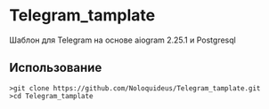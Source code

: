 # Telegram_tamplate
Шаблон для Telegram на основе aiogram 2.25.1 и Postgresql

## Использование
```
>git clone https://github.com/Noloquideus/Telegram_tamplate.git
>cd Telegram_tamplate
```
